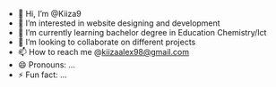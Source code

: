 - 👋 Hi, I’m @Kiiza9
- 👀 I’m interested in website designing and development
- 🌱 I’m currently learning bachelor degree in Education Chemistry/Ict
- 💞️ I’m looking to collaborate on different projects
- 📫 How to reach me @kiizaalex98@gmail.com
- 😄 Pronouns: ...
- ⚡ Fun fact: ...

<!---
Kiiza9/Kiiza9 is a ✨ special ✨ repository because its `README.md` (this file) appears on your GitHub profile.
You can click the Preview link to take a look at your changes.
--->
